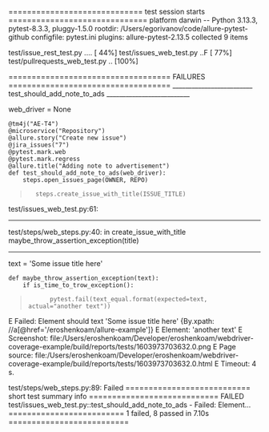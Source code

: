============================= test session starts ==============================
platform darwin -- Python 3.13.3, pytest-8.3.3, pluggy-1.5.0
rootdir: /Users/egorivanov/code/allure-pytest-github
configfile: pytest.ini
plugins: allure-pytest-2.13.5
collected 9 items

test/issue_rest_test.py ....                                             [ 44%]
test/issues_web_test.py ..F                                              [ 77%]
test/pullrequests_web_test.py ..                                         [100%]

=================================== FAILURES ===================================
_________________________ test_should_add_note_to_ads __________________________

web_driver = None

    @tm4j("AE-T4")
    @microservice("Repository")
    @allure.story("Create new issue")
    @jira_issues("7")
    @pytest.mark.web
    @pytest.mark.regress
    @allure.title("Adding note to advertisement")
    def test_should_add_note_to_ads(web_driver):
        steps.open_issues_page(OWNER, REPO)
>       steps.create_issue_with_title(ISSUE_TITLE)

test/issues_web_test.py:61: 
_ _ _ _ _ _ _ _ _ _ _ _ _ _ _ _ _ _ _ _ _ _ _ _ _ _ _ _ _ _ _ _ _ _ _ _ _ _ _ _ 
test/steps/web_steps.py:40: in create_issue_with_title
    maybe_throw_assertion_exception(title)
_ _ _ _ _ _ _ _ _ _ _ _ _ _ _ _ _ _ _ _ _ _ _ _ _ _ _ _ _ _ _ _ _ _ _ _ _ _ _ _ 

text = 'Some issue title here'

    def maybe_throw_assertion_exception(text):
        if is_time_to_trow_exception():
>           pytest.fail(text_equal.format(expected=text, actual="another text"))
E           Failed: Element should text 'Some issue title here' {By.xpath: //a[@href='/eroshenkoam/allure-example']}
E           Element: '<a class="v-align-middle">another text</a>'
E           Screenshot: file:/Users/eroshenkoam/Developer/eroshenkoam/webdriver-coverage-example/build/reports/tests/1603973703632.0.png
E           Page source: file:/Users/eroshenkoam/Developer/eroshenkoam/webdriver-coverage-example/build/reports/tests/1603973703632.0.html
E           Timeout: 4 s.

test/steps/web_steps.py:89: Failed
=========================== short test summary info ============================
FAILED test/issues_web_test.py::test_should_add_note_to_ads - Failed: Element...
========================= 1 failed, 8 passed in 7.10s ==========================
